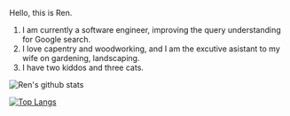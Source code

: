 Hello, this is Ren. 

1. I am currently a software engineer, improving the query understanding for Google search. 
2. I love capentry and woodworking, and I am the excutive asistant to my wife on gardening, landscaping. 
3. I have two kiddos and three cats. 

![Ren's github stats](https://github-readme-stats.vercel.app/api?username=ryancheunggit&count_private=true&show_icons=true&hide=contribs,prs,issues)

[![Top Langs](https://github-readme-stats.vercel.app/api/top-langs/?username=ryancheunggit&layout=compact&hide=jupyter%20notebook,html&langs_count=10)](https://github.com/anuraghazra/github-readme-stats)

